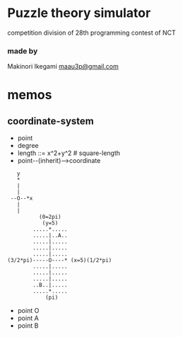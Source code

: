 
# Puzzle theory simulator
competition division of 28th programming contest of NCT



### made by
Makinori Ikegami <maau3p@gmail.com>


# memos

## coordinate-system

- point
- degree
- length ::= x^2+y^2 # square-length
- point--(inherit)-->coordinate


```
   y
   *
   |
   |
 --O--*x
   |
   |
          (0=2pi)
           (y=5)
        .....*.....
        .....|..A..
        .....|.....
        .....|.....
        .....|.....
(3/2*pi)-----O----* (x=5)(1/2*pi) 
        .....|.....
        .....|.....
        .....|.....
        ..B..|.....
        .....*.....
            (pi)
```

- point O
- point A
- point B
